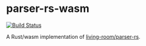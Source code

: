 # parser-rs-wasm

[![Build Status](https://travis-ci.org/stanistan/living-room-parser-rs.svg?branch=master)](https://travis-ci.org/stanistan/living-room-parser-rs)

A Rust/wasm implementation of [living-room/parser-rs][1].

[1]: https://github.com/living-room/parser-rs
